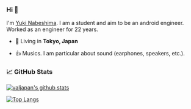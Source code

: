 ### Hi 🎇

I'm [Yuki Nabeshima](https://twitter.com/nabe_lit).
I am a student and aim to be an android engineer.
</br>
Worked as an engineer for 22 years.

- 🗼 Living in **Tokyo, Japan**

- 👍 Musics. I am particular about sound (earphones, speakers, etc.).


### 📈 GitHub Stats

[![valjapan's github stats](https://github-readme-stats.vercel.app/api?username=valjapan&show_icons=true&line_height=21&show_icons=true&theme=vue&hide_border=true)](https://github.com/anuraghazra/github-readme-stats)

[![Top Langs](https://github-readme-stats.vercel.app/api/top-langs/?username=valjapan&show_icons=true&layout=compact&theme=vue&hide_border=true)](https://github.com/anuraghazra/github-readme-stats)
